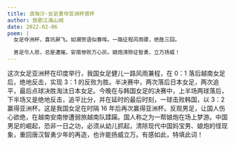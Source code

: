 ```yaml
---
title: 浪淘沙·女足勇夺亚洲杯感怀
author: 放歌江海山阙
date: 2022-02-06
poem: |
  女足夺洲杯，喜讯屏飞。如潮贺语似春晖。一路征程风雨骤，绝胜三回。

  男足令人悲，总是遭摧。安南惨败万心灰。娘炮清除征智勇，立万扬威！
---
```


这次女足亚洲杯在印度举行，我国女足健儿一路风雨兼程，在 0：1 落后越南女足后，绝地反击，实现 3：1 的反败为胜。半决赛中，两次落后日本女足，两次追平，最后点球决胜淘汰日本女足。今晚在与韩国女足的决赛中，上半场两球落后，下半场又是绝地反击，追平比分，并在延时的最后时刻，一球击败韩国，以 3：2 赢得亚洲杯。这是我国女足在时隔 16 年后再次赢得亚洲杯。反观男足，让国人伤心欲绝，在越南安南惨遭弱旅越南队蹂躏。国人称之为一帮娘炮在场上梦游。中国男足的崛起，恐非一日之功，必须从幼儿抓起，清除现代中国妈宝男、娘炮的怪现象，重回唐汉智勇少年的再造，也许能扬威立万。有感如此，特填此词！
